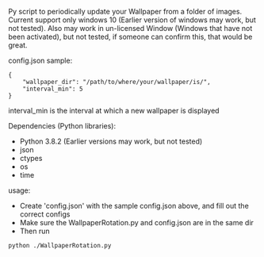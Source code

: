Py script to periodically update your Wallpaper from a folder of images. Current support only windows 10 (Earlier version of windows may work, but not tested). Also may work in un-licensed Window (Windows that have not been activated), but not tested, if someone can confirm this, that would be great.

config.json sample:
```
{
    "wallpaper_dir": "/path/to/where/your/wallpaper/is/",
    "interval_min": 5
}
```
interval_min is the interval at which a new wallpaper is displayed

Dependencies (Python libraries):
* Python 3.8.2 (Earlier versions may work, but not tested)
* json
* ctypes
* os
* time

usage:
* Create 'config.json' with the sample config.json above, and fill out the correct configs
* Make sure the WallpaperRotation.py and config.json are in the same dir
* Then run
```
python ./WallpaperRotation.py
```